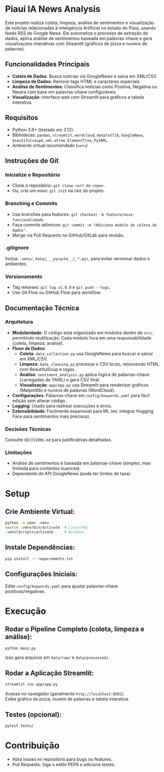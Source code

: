 # Piauí IA News Analysis

Este projeto realiza coleta, limpeza, análise de sentimentos e visualização de notícias relacionadas à Inteligência Artificial no estado do Piauí, usando feeds RSS do Google News. Ele automatiza o processo de extração de dados, aplica análise de sentimentos baseada em palavras-chave e gera visualizações interativas com Streamlit (gráficos de pizza e nuvens de palavras).

## Funcionalidades Principais

- **Coleta de Dados**: Busca notícias via GoogleNews e salva em XML/CSV.
- **Limpeza de Dados**: Remove tags HTML e caracteres especiais.
- **Análise de Sentimentos**: Classifica notícias como Positiva, Negativa ou Neutra com base em palavras-chave configuráveis.
- **Visualização**: Interface web com Streamlit para gráficos e tabela interativa.

## Requisitos

- Python 3.8+ (testado em 3.12).
- Bibliotecas: `pandas`, `streamlit`, `wordcloud`, `matplotlib`, `GoogleNews`, `beautifulsoup4`, `xml.etree.ElementTree`, `PyYAML`.
- Ambiente virtual recomendado (`venv`).

## Instruções de Git

### Inicialize o Repositório

- Clone o repositório: `git clone <url-do-repo>`.
- Ou, crie um novo: `git init` na raiz do projeto.

### Branching e Commits

- Use branches para features: `git checkout -b feature/nova-funcionalidade`.
- Faça commits atômicos: `git commit -m "Adiciona módulo de coleta de dados"`.
- Merge via Pull Requests no GitHub/GitLab para revisão.

### .gitignore

Inclua: `.venv/`, `data/`, `__pycache__/`, `*.pyc`, para evitar versionar dados e ambientes.

### Versionamento

- Tag releases: `git tag v1.0.0` e `git push --tags`.
- Use Git Flow ou GitHub Flow para workflow.

## Documentação Técnica

### Arquitetura

- **Modularidade**: O código está organizado em módulos dentro de `src/`, permitindo reutilização. Cada módulo foca em uma responsabilidade (coleta, limpeza, análise).
- **Fluxo de Dados**:
  - **Coleta**: `data_collection.py` usa GoogleNews para buscar e salvar em XML/CSV.
  - **Limpeza**: `data_cleaning.py` processa o CSV bruto, removendo HTML com BeautifulSoup e regex.
  - **Análise**: `sentiment_analysis.py` aplica lógica de palavras-chave (carregadas de YAML) e gera CSV final.
  - **Visualização**: `app/app.py` usa Streamlit para renderizar gráficos (Matplotlib) e nuvens de palavras (WordCloud).
- **Configurações**: Palavras-chave em `config/keywords.yaml` para fácil edição sem alterar código.
- **Logging**: Usado para rastrear execuções e erros.
- **Extensibilidade**: Facilmente expansível para ML (ex: integrar Hugging Face para sentimentos mais precisos).

### Decisões Técnicas

Consulte `DECISIONS.md` para justificativas detalhadas.

### Limitações

- Análise de sentimentos é baseada em palavras-chave (simples, mas limitada para contextos nuances).
- Dependente de API GoogleNews (pode ter limites de taxa).

# Setup

## Crie Ambiente Virtual:
```bash
python -m venv .venv
source .venv/bin/activate  # Linux/Mac
.venv\Scripts\activate     # Windows
```

## Instale Dependências:
```bash
pip install -r requirements.txt
```

## Configurações Iniciais:
Edite `config/keywords.yaml` para ajustar palavras-chave positivas/negativas.

# Execução

## Rodar o Pipeline Completo (coleta, limpeza e análise):
```bash
python main.py
```

Isso gera arquivos em `data/raw/` e `data/processed/`.

## Rodar a Aplicação Streamlit:
```bash
streamlit run app/app.py
```

Acesse no navegador (geralmente `http://localhost:8501`).  
Exibe gráfico de pizza, nuvem de palavras e tabela interativa.

## Testes (opcional):
```bash
pytest tests/
```

# Contribuição

- Abra issues no repositório para bugs ou features.
- Pull Requests: Siga o estilo PEP8 e adicione testes.